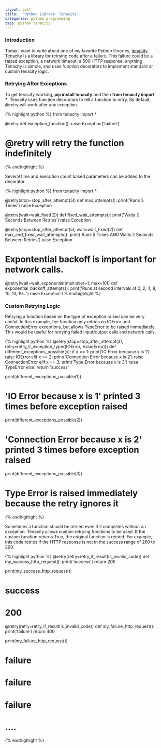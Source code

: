 ```yaml
---
layout: post
title:  "Python Library: Tenacity"
categories: python programming
tags: python tenacity
---
```


### Introduction
Today I want to write about one of my favorite Python libraries, [tenacity](https://pypi.org/project/tenacity/). 
Tenacity is a library for retrying code after a failure. 
This failure could be a raised exception, a network timeout, a 500 HTTP response, anything. 
Tenacity is simple, and uses function decorators to implement standard or custom tenacity logic. 

### Retrying After Exceptions
To get tenacity working, **pip install tenacity** and then **from tenacity import \***. 
Tenacity uses function decorators to tell a function to retry.
By default, @retry will work after any exception. 

{% highlight python %}
from tenacity import *

@retry
def exception_function():
    raise Exception('failure')
# @retry will retry the function indefinitely
{% endhighlight %}

Several time and execution count based parameters can be added to the decorator. 

{% highlight python %}
from tenacity import * 

@retry(stop=stop_after_attempt(5))
def max_attempts():
    print('Runs 5 Times')
    raise Exception

@retry(wait=wait_fixed(2))
def fixed_wait_attempts():
    print('Waits 2 Seconds Between Retries')
    raise Exception

@retry(stop=stop_after_attempt(5), wait=wait_fixed(2))
def max_and_fixed_wait_attempts():
    print('Runs 5 Times AND Waits 2 Seconds Between Retries')
    raise Exception

# Expontential backoff is important for network calls. 
@retry(wait=wait_exponential(multiplier=1, max=10))
def exponential_backoff_attempts():
    print('Runs at second intervals of 0, 2, 4, 8, 10, 10, 10...')
    raise Exception
{% endhighlight %}

### Custom Retrying Logic
Retrying a function based on the type of exception raised can be very useful. 
In this example, the function only retries on IOError and ConnectionError exceptions, but allows TypeError to be raised immediately. 
This would be useful for retrying failed input/output calls and network calls. 

{% highlight python %}
@retry(stop=stop_after_attempt(3), retry=retry_if_exception_type((IOError, ValueError)))
def different_exceptions_possible(x):
    if x == 1:
        print('IO Error because x is 1')
        raise IOError
    elif x == 2:
        print('Connection Error because x is 2')
        raise ConnectionError
    elif x == 3:
        print('Type Error because x is 3')
        raise TypeError
    else:
        return 'success'

print(different_exceptions_possible(1))
# 'IO Error because x is 1' printed 3 times before exception raised
print(different_exceptions_possible(2))
# 'Connection Error because x is 2' printed 3 times before exception raised
print(different_exceptions_possible(3))
# Type Error is raised immediately because the retry ignores it
{% endhighlight %}

Sometimes a function should be retried even if it completes without an exception. 
Tenacity allows custom retrying functions to be used.
If the custom function returns True, the original function is retried. 
For example, this code retries if the HTTP response is not in the success range of 200 to 299. 

{% highlight python %}
@retry(retry=retry_if_result(is_invalid_code))
def my_success_http_request():
    print('success')
    return 200

print(my_success_http_request())
# success 
# 200

@retry(retry=retry_if_result(is_invalid_code))
def my_failure_http_request():
    print('failure')
    return 400

print(my_failure_http_request())
# failure
# failure
# failure
# ....
{% endhighlight %}